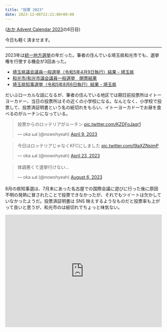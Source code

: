 ```yaml
---
title: "投票 2023"
date: 2023-12-06T22:21:00+09:00
---
```


([おか Advent Calendar 2023](https://adventar.org/calendars/9232)の6日目)

今日も軽く済ませます。

---

2023年は[統一地方選挙](https://ja.wikipedia.org/wiki/%E7%B5%B1%E4%B8%80%E5%9C%B0%E6%96%B9%E9%81%B8%E6%8C%99)の年だった。筆者の住んでいる埼玉県和光市でも、選挙権を行使する機会が3回あった。

- [埼玉県議会議員一般選挙（令和5年4月9日執行）結果 - 埼玉県](https://www.pref.saitama.lg.jp/e1701/r5_kengisenkekka.html)
- [和光市/和光市議会議員一般選挙　開票結果](https://www.city.wako.lg.jp/home/shisei/senkyo/senkyozyouhou/r5touitsu/_22130.html)
- [埼玉県知事選挙（令和5年8月6日執行）結果 - 埼玉県](https://www.pref.saitama.lg.jp/e1701/r5chijikekka.html)

だいぶローカルな話になるが、筆者の住んでいる地区では期日前投票所はイトーヨーカドー、当日の投票所はその近くの小学校になる。なんとなく、小学校で投票して、投票済証明書という名の紙切れをもらい、イトーヨーカドーでお昼を食べるのがルーチンになっている。

<blockquote class="twitter-tweet tw-align-center"><p lang="ja" dir="ltr">投票からのロッテリアがルーチン <a href="https://t.co/KZDFoJaqr1">pic.twitter.com/KZDFoJaqr1</a></p>&mdash; oka ఒక (@nowohyeah) <a href="https://twitter.com/nowohyeah/status/1644959334743539714?ref_src=twsrc%5Etfw">April 9, 2023</a></blockquote> <script async src="https://platform.twitter.com/widgets.js" charset="utf-8"></script>

<blockquote class="twitter-tweet tw-align-center"><p lang="ja" dir="ltr">今日はロッテリアじゃなくKFCにしました <a href="https://t.co/I9aXZNsimP">pic.twitter.com/I9aXZNsimP</a></p>&mdash; oka ఒక (@nowohyeah) <a href="https://twitter.com/nowohyeah/status/1649966226096132097?ref_src=twsrc%5Etfw">April 23, 2023</a></blockquote> <script async src="https://platform.twitter.com/widgets.js" charset="utf-8"></script>

<blockquote class="twitter-tweet tw-align-center"><p lang="ja" dir="ltr">体調悪くて選挙行けない…</p>&mdash; oka ఒక (@nowohyeah) <a href="https://twitter.com/nowohyeah/status/1688027196273917952?ref_src=twsrc%5Etfw">August 6, 2023</a></blockquote> <script async src="https://platform.twitter.com/widgets.js" charset="utf-8"></script>

8月の県知事選は、7月末にあった名古屋での国際会議に遊びに行った後に原因不明の発熱に冒されたことで投票できなかったが、それでもツイートは欠かしていなかったようだ。投票済証明書は SNS 映えするようなものだと投票率も上がって良いと思うが、和光市のは紙切れでちょっと味気ない。

<div style="text-align: center;">
<iframe src="https://adventar.org/calendars/9232/embed" width="100%" height="362" frameborder="0" loading="lazy"></iframe>
</div>